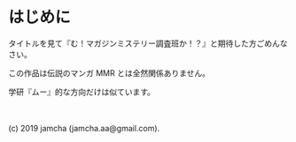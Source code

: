 

# はじめに

タイトルを見て『む！マガジンミステリー調査班か！？』と期待した方ごめんなさい。

この作品は伝説のマンガ MMR とは全然関係ありません。

学研『ムー』的な方向だけは似ています。

<br>
<br>
(c) 2019 jamcha (jamcha.aa@gmail.com).


